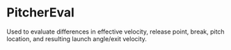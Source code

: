 # PitcherEval
Used to evaluate differences in effective velocity, release point, break, pitch location, and resulting launch angle/exit velocity.
